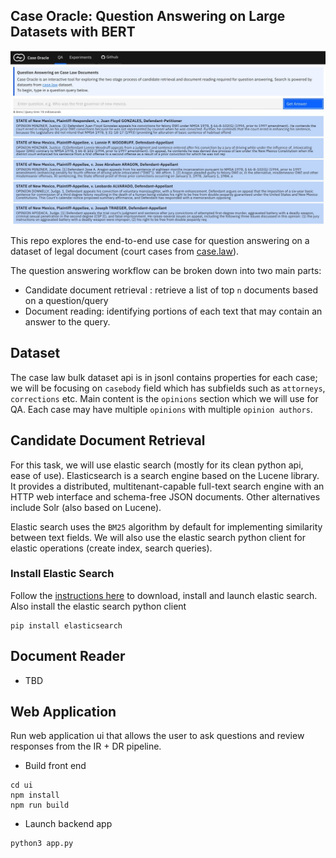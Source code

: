  
## Case Oracle: Question Answering on Large Datasets with BERT

<img src="ui/public/images/screen.jpg">

This repo explores the end-to-end use case for question answering on a dataset of legal document (court cases from [case.law](http://case.law)).


The question answering workflow can be broken down into two main parts: 

- Candidate document retrieval : retrieve a list of top `n` documents based on a question/query 
- Document reading: identifying portions of each text that may contain an answer to the query.

## Dataset
The case law bulk dataset api is in jsonl contains properties for each case; we will be focusing on `casebody` field which has subfields such as `attorneys`, `corrections` etc. Main content is the `opinions` section which we will use for QA. Each case may have multiple `opinions` with multiple `opinion authors`.

## Candidate Document Retrieval
For this task, we will use elastic search (mostly for its clean python api, ease of use). Elasticsearch is a search engine based on the Lucene library. It provides a distributed, multitenant-capable full-text search engine with an HTTP web interface and schema-free JSON documents. Other alternatives include Solr (also based on Lucene).

Elastic search uses the `BM25` algorithm by default for implementing similarity between text fields. We will also use the elastic search python client for elastic operations (create index, search queries).

### Install Elastic Search

Follow the [instructions here](https://www.elastic.co/downloads/elasticsearch) to download, install and launch elastic search.
Also install the elastic search python client

```shell
pip install elasticsearch
```


## Document Reader
- TBD

## Web Application

Run web application ui that allows the user to ask questions and review responses from the IR + DR pipeline.
- Build front end
```shell
cd ui
npm install
npm run build

```
- Launch backend app

```shell
python3 app.py
```

 